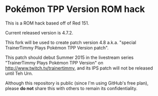 # Pokémon TPP Version ROM hack

This is a ROM hack based off of Red 151.

Current released version is 4.7.2.

This fork will be used to create patch version 4.8 a.k.a. "special TrainerTimmy Plays Pokémon TPP Version patch".

This patch should debut Summer 2015 in the livestream series "TrainerTimmy Plays Pokémon TPP Version" on http://www.twitch.tv/trainertimmy, and its IPS patch will not be released until Teh Urn.

Although this repository is public (since I'm using GitHub's free plan), please **do not** share this with others to remain its confidentiality.
